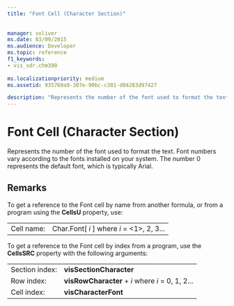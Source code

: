 ```yaml
---
title: "Font Cell (Character Section)"
 
 
manager: soliver
ms.date: 03/09/2015
ms.audience: Developer
ms.topic: reference
f1_keywords:
- vis_sdr.chm390
 
ms.localizationpriority: medium
ms.assetid: 935760a9-307e-90bc-c301-d04283d97427

description: "Represents the number of the font used to format the text. Font numbers vary according to the fonts installed on your system. The number 0 represents the default font, which is typically Arial."
---
```


# Font Cell (Character Section)

Represents the number of the font used to format the text. Font numbers vary according to the fonts installed on your system. The number 0 represents the default font, which is typically Arial.
  
## Remarks

To get a reference to the Font cell by name from another formula, or from a program using the **CellsU** property, use: 
  
|||
|:-----|:-----|
| Cell name:  <br/> | Char.Font[  *i*  ]            where  *i*  = <1>, 2, 3...  <br/> |
   
To get a reference to the Font cell by index from a program, use the **CellsSRC** property with the following arguments: 
  
|||
|:-----|:-----|
| Section index:  <br/> |**visSectionCharacter** <br/> |
| Row index:  <br/> |**visRowCharacter** +  *i*            where  *i*  = 0, 1, 2...  <br/> |
| Cell index:  <br/> |**visCharacterFont** <br/> |
   

